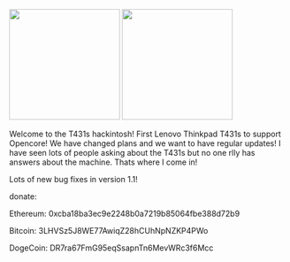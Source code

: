 <img src="https://t.ly/iAg3b" data-canonical-src="https://t.ly/iAg3b" width="200" height="200" />
<img src="https://ibb.co/Xt1FrQd" data-canonical-src="https://ibb.co/Xt1FrQd" width="200" height="200" />

Welcome to the T431s hackintosh! First Lenovo Thinkpad T431s to support Opencore! We have changed plans and we want to have regular updates! I have seen lots of people asking about the T431s but no one rlly has answers about the machine. Thats where I come in!

Lots of new bug fixes in version 1.1!

donate:

Ethereum: 0xcba18ba3ec9e2248b0a7219b85064fbe388d72b9

Bitcoin: 3LHVSz5J8WE77AwiqZ28hCUhNpNZKP4PWo

DogeCoin: DR7ra67FmG95eqSsapnTn6MevWRc3f6Mcc
  

